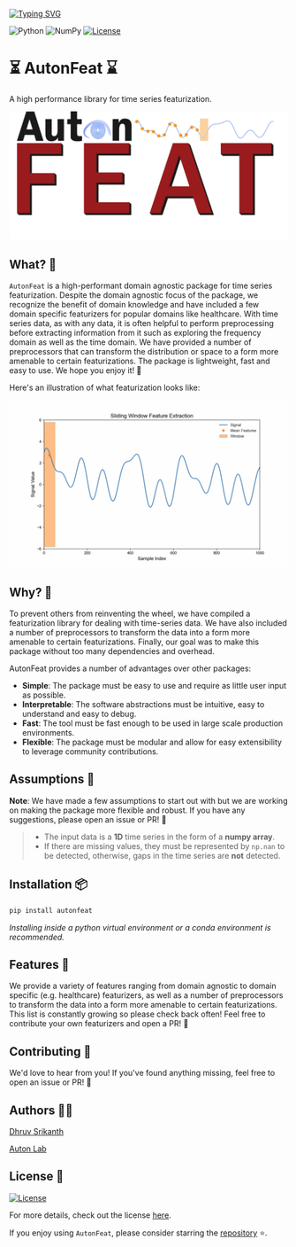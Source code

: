<!-- 
MIT License

Copyright (c) 2023 Carnegie Mellon University, Auton Lab

Permission is hereby granted, free of charge, to any person obtaining a copy
of this software and associated documentation files (the "Software"), to deal
in the Software without restriction, including without limitation the rights
to use, copy, modify, merge, publish, distribute, sublicense, and/or sell
copies of the Software, and to permit persons to whom the Software is
furnished to do so, subject to the following conditions:

The above copyright notice and this permission notice shall be included in all
copies or substantial portions of the Software.

THE SOFTWARE IS PROVIDED "AS IS", WITHOUT WARRANTY OF ANY KIND, EXPRESS OR
IMPLIED, INCLUDING BUT NOT LIMITED TO THE WARRANTIES OF MERCHANTABILITY,
FITNESS FOR A PARTICULAR PURPOSE AND NONINFRINGEMENT. IN NO EVENT SHALL THE
AUTHORS OR COPYRIGHT HOLDERS BE LIABLE FOR ANY CLAIM, DAMAGES OR OTHER
LIABILITY, WHETHER IN AN ACTION OF CONTRACT, TORT OR OTHERWISE, ARISING FROM,
OUT OF OR IN CONNECTION WITH THE SOFTWARE OR THE USE OR OTHER DEALINGS IN THE
SOFTWARE.
 -->
[![Typing SVG](https://readme-typing-svg.demolab.com?font=Georgia&size=26&duration=4000&pause=400&color=EE7600&vCenter=true&multiline=true&width=750&height=100&lines=AutonFeat;A+High+Performance+Library+for+Time-Series+Featurization)](https://git.io/typing-svg)

![Python](https://img.shields.io/badge/Python-3.9.6-blue)
![NumPy](https://img.shields.io/badge/NumPy-1.24.4-lightblue)
[![License](https://img.shields.io/badge/License-MIT-green.svg)](https://opensource.org/licenses/MIT)

# ⏳ AutonFeat ⌛

A high performance library for time series featurization. 

![Library](docs/assets/auton_feat_banner.png)

## What? 🙋

`AutonFeat` is a high-performant domain agnostic package for time series featurization. Despite the domain agnostic focus of the package, we recognize the benefit of domain knowledge and have included a few domain specific featurizers for popular domains like healthcare. With time series data, as with any data, it is often helpful to perform preprocessing before extracting information from it such as exploring the frequency domain as well as the time domain. We have provided a number of preprocessors that can transform the distribution or space to a form more amenable to certain featurizations. The package is lightweight, fast and easy to use. We hope you enjoy it! 🎉

Here's an illustration of what featurization looks like:

![AutonFeat](docs/assets/fixed_sliding_window_animation.gif)

## Why? 🤔

To prevent others from reinventing the wheel, we have compiled a featurization library for dealing with time-series data. We have also included a number of preprocessors to transform the data into a form more amenable to certain featurizations. Finally, our goal was to make this package without too many dependencies and overhead.

AutonFeat provides a number of advantages over other packages:
- **Simple**: The package must be easy to use and require as little user input as possible.
- **Interpretable**: The software abstractions must be intuitive, easy to understand and easy to debug.
- **Fast**: The tool must be fast enough to be used in large scale production environments.
- **Flexible**: The package must be modular and allow for easy extensibility to leverage community contributions.

## Assumptions 🧐

**Note**: We have made a few assumptions to start out with but we are working on making the package more flexible and robust. If you have any suggestions, please open an issue or PR! 🙂

> - The input data is a **1D** time series in the form of a **numpy array**.
> - If there are missing values, they must be represented by `np.nan` to be detected, otherwise, gaps in the time series are **not** detected.

## Installation 📦

```bash
pip install autonfeat
```

*Installing inside a python virtual environment or a conda environment is recommended.*

## Features 🧠

We provide a variety of features ranging from domain agnostic to domain specific (e.g. healthcare) featurizers, as well as a number of preprocessors to transform the data into a form more amenable to certain featurizations. This list is constantly growing so please check back often! Feel free to contribute your own featurizers and open a PR! 🎉

## Contributing 🤝

We'd love to hear from you! If you've found anything missing, feel free to open an issue or PR! 🙂

## Authors 👨‍💻

[Dhruv Srikanth](https://dhruvsrikanth.github.io)

[Auton Lab](https://autonlab.org)

## License 📝

[![License](https://img.shields.io/badge/License-MIT-green.svg)](https://opensource.org/licenses/MIT)

For more details, check out the license [here](https://github.com/autonlab/AutonFeat/blob/main/LICENSE).


If you enjoy using `AutonFeat`, please consider starring the [repository](https://github.com/autonlab/AutonFeat) ⭐️.
